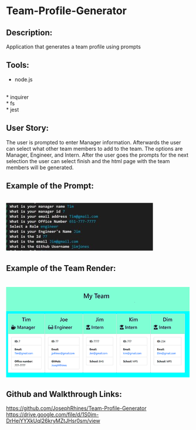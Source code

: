 # Team-Profile-Generator

## Description:
Application that generates a team profile using prompts

## Tools:
* node.js
<br>
* inquirer
<br>
* fs
<br>
* jest

## User Story:
The user is prompted to enter Manager information. Afterwards the user can select what other team members to add to the team. 
The options are Manager, Engineer, and Intern. After the user goes the prompts for the next selection the user can select finish 
and the html page with the team members will be generated.

## Example of the Prompt:
<br>
<img src= ./images/prompt.jpg>

## Example of the Team Render:
<br>
<img src = ./images/finalproduct.jpg>

## Github and Walkthrough Links:

https://github.com/JosephRhines/Team-Profile-Generator
<br>
https://drive.google.com/file/d/1S0im-DrHejYYXkUqI26kryMZtJHsr0sm/view